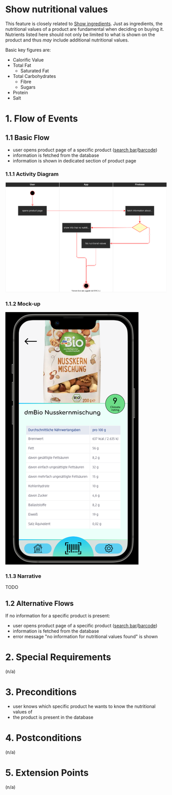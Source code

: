 # Show nutritional values
This feature is closely related to [Show ingredients](./UC2_Ingredients.md). Just as ingredients, the nutritional values of a product are fundamental when deciding on buying it. Nutrients listed here should not only be limited to what is shown on the product and thus *may* include additional nutritional values.

Basic key figures are:
- Calorific Value
- Total Fat
    - Saturated Fat
- Total Carbohydrates
    - Fibre
    - Sugars
- Protein
- Salt

# 1. Flow of Events
## 1.1 Basic Flow
- user opens product page of a specific product ([search bar](./UC1_Searchbar.md)/[barcode](./UC4_Scanner.md))
- information is fetched from the database
- information is shown in dedicated section of product page

### 1.1.1 Activity Diagram
![Activity Diagram of Nutrition](../resources/UC3_Nutrition.drawio.svg)

### 1.1.2 Mock-up
![Ingredients Screenshot](../resources/Nutrition.png)

### 1.1.3 Narrative
TODO

## 1.2 Alternative Flows
If no information for a specific product is present:
- user opens product page of a specific product ([search bar](./UC1_Searchbar.md)/[barcode](./UC4_Scanner.md))
- information is fetched from the database
- error message "no information for nutritional values found" is shown

# 2. Special Requirements
(n/a)

# 3. Preconditions
- user knows which specific product he wants to know the nutritional values of
- the product is present in the database

# 4. Postconditions
(n/a)
 
# 5. Extension Points
(n/a)
